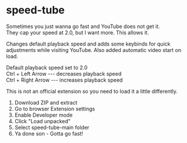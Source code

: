 # speed-tube
Sometimes you just wanna go fast and YouTube does not get it.  
They cap your speed at 2.0, but I want more. This allows it.

Changes default playback speed and adds some keybinds for quick adjustments while visiting YouTube. Also added automatic video start on load.

Default playback speed set to 2.0  
Ctrl + Left Arrow --- decreases playback speed  
Ctrl + Right Arrow --- increases playback speed

This is not an official extension so you need to load it a little differently.

1. Download ZIP and extract
2. Go to browser Extension settings
3. Enable Developer mode
4. Click "Load unpacked"
5. Select speed-tube-main folder
6. Ya done son - Gotta go fast!
